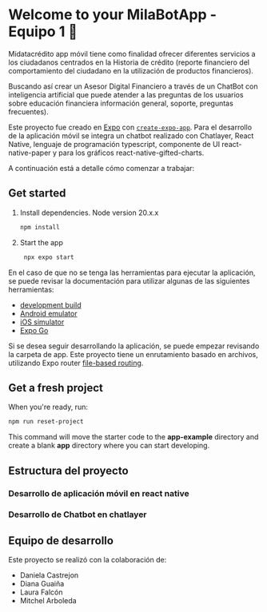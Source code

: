 # Welcome to your MilaBotApp - Equipo 1 👋

Midatacrédito app móvil tiene como finalidad ofrecer diferentes servicios a los ciudadanos centrados en la Historia de crédito (reporte financiero del comportamiento del ciudadano en la utilización de productos
financieros). 

Buscando así crear un Asesor Digital Financiero a través de un ChatBot con inteligencia artificial que puede atender a las preguntas de los usuarios sobre educación financiera información general, soporte,
preguntas frecuentes).

Este proyecto fue creado en [Expo](https://expo.dev) con [`create-expo-app`](https://www.npmjs.com/package/create-expo-app).
Para el desarrollo de la aplicación móvil se integra un chatbot realizado con Chatlayer, React Native, lenguaje de programación typescript, componente de UI react-native-paper y para los gráficos react-native-gifted-charts.

A continuación está a detalle cómo comenzar a trabajar:

## Get started

1. Install dependencies. Node version 20.x.x
   

   ```bash
   npm install
   ```

2. Start the app

   ```bash
    npx expo start
   ```


En el caso de que no se tenga las herramientas para ejecutar la aplicación, se puede revisar la documentación para utilizar algunas de las siguientes herramientas:

- [development build](https://docs.expo.dev/develop/development-builds/introduction/)
- [Android emulator](https://docs.expo.dev/workflow/android-studio-emulator/)
- [iOS simulator](https://docs.expo.dev/workflow/ios-simulator/)
- [Expo Go](https://expo.dev/go)


Si se desea seguir desarrollando la aplicación, se puede empezar revisando la carpeta de app. Este proyecto tiene un enrutamiento basado en archivos, utilizando Expo router [file-based routing](https://docs.expo.dev/router/introduction).

## Get a fresh project

When you're ready, run:

```bash
npm run reset-project
```

This command will move the starter code to the **app-example** directory and create a blank **app** directory where you can start developing.

## Estructura del proyecto
### Desarrollo de aplicación móvil en react native


### Desarrollo de Chatbot en chatlayer



## Equipo de desarrollo

Este proyecto se realizó con la colaboración de:

- Daniela Castrejon
- Diana Guaiña
- Laura Falcón
- Mitchel Arboleda
